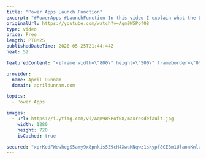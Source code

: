```yaml
---
title: "Power Apps Launch Function"
excerpt: "#PowerApps #LaunchFunction In this video I explain what the Launch function is and how to use it.  I highlight two new features that were released for the Launch Function including the ability to pass parameters and to set the Launch Target.    Video's Referenced in this video:  ✅Opening Mobile Apps"
originalUrl: https://youtube.com/watch?v=Aqm9W5Pof08
type: video
price: Free
length: PT8M2S
publishedDateTime: 2020-05-25T21:44:44Z
heat: 52

featuredContent: "<iframe width=\"800\" height=\"500\" frameborder=\"0\" src=\"https://www.youtube.com/embed/Aqm9W5Pof08\" allow=\"accelerometer; autoplay; encrypted-media; gyroscope; picture-in-picture\" allowfullscreen></iframe>"

provider:
  name: April Dunnam
  domain: aprildunnam.com

topics:
  - Power Apps

images:
  - url: https://i.ytimg.com/vi/Aqm9W5Pof08/maxresdefault.jpg
    width: 1280
    height: 720
    isCached: true

secured: "xprKedFWdwhegS5amy9x8pnkis5Z9cH4XwaKNqwz1skypf8CE8m1UlaonKnlaJASUjCqGrRdn0Z9D2uqahy7pz5mxKiBl5tD/w0/XkN7wDcs82Gg1QOY2I65VzpqRZtfnfpTCu5V66dmUC6cNKPmBASpPQs7AjEZVBYyCQzs9pxsKfRuxH4Y/NsY68/axDmq+VRKz8iMtTghEVeavXcxJVErzayFKQMCJISVdOXyr6sw23Fw1Jtg3XpvxTmuEhCta3pXlhXQjJhUMDzZrU/7SCqavshWxoJ0fjmOdmGk7ABiNFeMto/TxJ6bCuduWGf/sH8W1pReIv1iIuVm28jxbex7weDA0z+J+GiygoJFp1aLOXNHejQaJA5dGOiH5hDiIPAfNrdp3MWAFaSzqE8KlZaoHaN3Z2IDPUUlai1GHSk=;kJMHxv0rhBMXmJgddzwGTA=="
---
```


